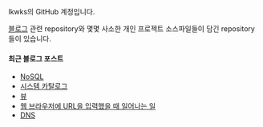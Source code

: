 lkwks의 GitHub 계정입니다.

[블로그](https://lkwks.github.io) 관련 repository와 몇몇 사소한 개인 프로젝트 소스파일들이 담긴 repository들이 있습니다.


#### 최근 블로그 포스트
<!-- BLOG-POST-LIST:START -->
- [NoSQL](https://lkwks.github.io/db/2022/11/15/nosql.html)
- [시스템 카탈로그](https://lkwks.github.io/db/2022/11/13/%EC%8B%9C%EC%8A%A4%ED%85%9C-%EC%B9%B4%ED%83%88%EB%A1%9C%EA%B7%B8.html)
- [뷰](https://lkwks.github.io/db/2022/11/13/%EB%B7%B0.html)
- [웹 브라우저에 URL을 입력했을 때 일어나는 일](https://lkwks.github.io/%EB%84%A4%ED%8A%B8%EC%9B%8C%ED%81%AC/2022/11/05/%EB%B8%8C%EB%9D%BC%EC%9A%B0%EC%A0%80%EC%97%90-%EC%A3%BC%EC%86%8C%EB%A5%BC-%EC%9E%85%EB%A0%A5%ED%95%98%EB%A9%B4-%EC%9D%BC%EC%96%B4%EB%82%98%EB%8A%94-%EC%9D%BC.html)
- [DNS](https://lkwks.github.io/%EB%84%A4%ED%8A%B8%EC%9B%8C%ED%81%AC/2022/11/05/dns.html)
<!-- BLOG-POST-LIST:END -->
  
<!--![Top Langs](https://github-readme-stats.vercel.app/api/top-langs/?username=lkwks)-->
